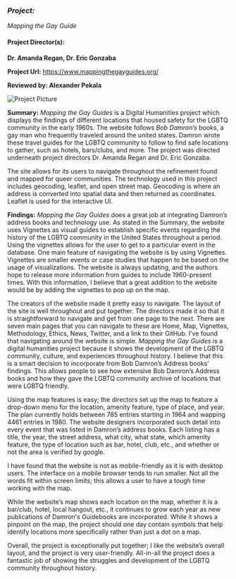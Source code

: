 ### _Project:_  
_Mapping the Gay Guide_

#### Project Director(s): 
**Dr. Amanda Regan, Dr. Eric Gonzaba**

**Project Url:** https://www.mappingthegayguides.org/


**Reviewed by:
Alexander Pekala**

![Project Picture](https://2024Pekala.github.io/Alexander-Pekala/images/HomeScreenMGG.png)

**Summary:** _Mapping the Gay Guides_ is a Digital Humanities project which displays the findings of different locations that housed safety for the LGBTQ community in the early 1960s. The website follows _Bob Damron’s_ books, a gay man who frequently traveled around the united states. Damron wrote these travel guides for the LGBTQ community to follow to find safe locations to gather, such as hotels, bars/clubs, and more. The project was directed underneath project directors Dr. Amanda Regan and Dr. Eric Gonzaba. 

The site allows for its users to navigate throughout the refinement found and mapped for queer communities.  The technology used in this project includes geocoding, leaflet, and open street map. Geocoding is where an address is converted into spatial data and then returned as coordinates. Leaflet is used for the interactive UI.


**Findings:** _Mapping the Gay Guides_ does a great job at integrating Damron’s address books and technology use. As stated in the Summary, the website uses Vignettes as visual guides to establish specific events regarding the history of the LGBTQ community in the United States throughout a period. Using the vignettes allows for the user to get to a particular event in the database. One main feature of navigating the website is by using Vignettes. Vignettes are smaller events or case studies that happen to be based on the usage of visualizations. The website is always updating, and the authors hope to release more information from guides to include 1960-present times. With this information, I believe that a great addition to the website would be by adding the vignettes to pop up on the map. 




The creators of the website made it pretty easy to navigate. The layout of the site is well throughout and put together. The directors made it so that it is straightforward to navigate and get from one page to the next. There are seven main pages that you can navigate to these are Home, Map, Vignettes, Methodology, Ethics, News, Twitter, and a link to their GitHub. I’ve found that navigating around the website is simple. _Mapping the Gay Guides_ is a digital humanities project because it shows the development of the LGBTQ community, culture, and experiences throughout history. I believe that this is a smart decision to incorporate from Bob Damron’s Address books’ findings. This allows people to see how extensive Bob Damron’s Address books and how they gave the LGBTQ community archive of locations that were LGBTQ friendly.  


Using the map features is easy; the directors set up the map to feature a drop-down menu for the location, amenity feature, type of place, and year. The plan currently holds between 785 entries starting in 1964 and wapping 4461 entries in 1980. The website designers incorporated such detail into every event that was listed in Damron’s address books. Each listing has a title, the year, the street address, what city, what state, which amenity feature, the type of location such as bar, hotel, club, etc., and whether or not the area is verified by google. 
 
 
 
 I have found that the website is not as mobile-friendly as it is with desktop users. The interface on a mobile browser tends to run smaller. Not all the words fit within screen limits; this allows a user to have a tough time working with the map. 
 
 

While the website’s map shows each location on the map, whether it is a bar/club, hotel, local hangout, etc., it continues to grow each year as new publications of Damron's Guidebooks are incorporated. While it shows a pinpoint on the map, the project should one day contain symbols that help identify locations more specifically rather than just a dot on a map.





Overall, the project is exceptionally put together; I like the website’s overall layout, and the project is very user-friendly. All-in-all the project does a fantastic job of showing the struggles and development of the LGBTQ community throughout history. 



